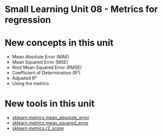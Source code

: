 # Small Learning Unit 08 - Metrics for regression

# New concepts in this unit
- Mean Absolute Error (MAE)
- Mean Squared Error (MSE)
- Root Mean Squared Error (RMSE)
- Coefficient of Determination (R²)
- Adjusted R²
- Using the metrics

# New tools in this unit
- [sklearn.metrics.mean_absolute_error](https://scikit-learn.org/stable/modules/generated/sklearn.metrics.mean_absolute_error.html)
- [sklearn.metrics.mean_squared_error](https://scikit-learn.org/stable/modules/generated/sklearn.metrics.mean_squared_error.html)
- [sklearn.metrics.r2_score](https://scikit-learn.org/stable/modules/generated/sklearn.metrics.r2_score.html)
